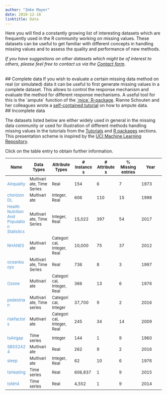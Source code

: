 ```yaml
---
author: "Imke Mayer"
date: 2018-12-18
linktitle: Data
---
```



Here you will find a constantly growing list of interesting datasets which are frequently used in the R community working on missing values. These datasets can be useful to get familiar with different concepts in handling missing values and to assess the quality and performance of new methods.

_If you have suggestions on other datasets which might be of interest to others, please feel free to contact us via the <a href="/contact/">Contact form</a>._

<br>
## Complete data
If you wish to evaluate a certain missing data method on real (or simulated) data it can be useful to first generate missing values in a complete dataset. This allows to control the response mechanism and evaluate the method for different response mechanisms. A useful tool for this is the `ampute` function of the <a href="https://cran.r-project.org/web/packages/mice/index.html" target="_blank">`mice` R-package</a>. Rianne Schouten and her colleagues wrote a <a href="https://rianneschouten.github.io/mice_ampute/vignette/ampute.html" target="_blank">self-contained tutorial</a> on how to ampute data.

<br>
## Incomplete data

The datasets listed below are either widely used in general in the missing data community or used for illustration of different methods handling missing values in the tutorials from the <a href="/tutorials/" target="_blank">Tutorials</a> and <a href="/rpkg/" target="_blank">R packages</a> sections. This presentation scheme is inspired by the <a href="https://archive.ics.uci.edu/ml/index.php" target="_blank">UCI Machine Learning Repository</a>.

Click on the table entry to obtain further information.

<div class="container">
<div class="card bg-light">
<table id="data-list-tbl" class="table table-hover">
<thead>
<tr>
<th>
<b>Name</b>
</th>
<th>
<b>Data Types</b>
</th>
<!--<th>
Default Task
</th>-->
<th>
<b>Attribute Types</b>
</th>
<th>
<b># Instances</b>
</th>
<th>
<b># Attributes</b>
</th>
<th>
<b>% Missing entries</b>
</th>
<th>
<b>Year</b>
</th>
</tr>
</thead>
<tbody>
  <tr data-toggle="collapse" data-target="#airquality" class="clickable collapse-row collapsed">
    <td>
    <larger><font color="#428bca">Airquality</font></larger>
    </td>
    <td>
    Multivariate, Time Series
    </td>
    <!--<td>
    Regression
    </td>-->
    <td>
    Real
    </td>
    <td>
    154
    </td>
    <td>
    6
    </td>
    <td>
    7
    </td>
    <td>
    1973
    </td>
  </tr>
  <tr class="border_bottom">
    <td colspan="8">
      <div id="airquality" class="collapse">
          This data set contains daily air quality measurements in New York (May to September 1973) and presents missing values in some variables. It can be loaded in R by calling <code> data(airquality)</code>. 
          <br>
          <br><a href="https://stat.ethz.ch/R-manual/R-devel/RHOME/library/datasets/html/airquality.html" target="_blank">More information on the dataset</a>.
          <br>
          <br>
          Tutorials illustrating methods on this data:
          <ul>
          <li> Nick Tierney's <code>naniar</code> vignette for missing data visualization.</li>
          </ul>
        <br>
      </div>
    </td>
  </tr>
  <!-- --------------------------------------------------------------------------------------------------------------------------------------------------------------------------------------------------- -->
  <tr data-toggle="collapse" data-target="#chorizonDL" class="clickable collapse-row collapsed">
    <td>
    <larger><font color="#428bca">chorizonDL</font></larger>
    </td>
    <td>
    Multivariate
    </td>
    <!-- <td>
    Regression
    </td> -->
    <td>
    Integer, Real
    </td>
    <td>
    606
    </td>
    <td>
    110
    </td>
    <td>
    15
    </td>
    <td>
    1998
    </td>
  </tr>
  <tr class="border_bottom">
    <td colspan="8">
      <div id="chorizonDL" class="collapse">
          From the <code>mvoutlier</code> package description: "The Kola Data were collected in the Kola Project (1993-1998, Geological Surveys of Finland (GTK) and Norway (NGU) and Central Kola Expedition (CKE), Russia). More than 600 samples in five different layers were analysed, this dataset contains the C-horizon."
          <br>
          <br><a href="https://cran.r-project.org/web/packages/mvoutlier/mvoutlier.pdf" target="_blank">More information on the dataset</a>.
          <br>
          <br> In the <a href="https://cran.r-project.org/web/packages/VIM/VIM.pdf" target="_blank">VIM</a> all outliers have been recoded as NA. It can be loaded by calling <code> data(chorizonDL)</code>. 
        <br>
      </div>
    </td>
  </tr>
  <!-- --------------------------------------------------------------------------------------------------------------------------------------------------------------------------------------------------- -->
  <tr data-toggle="collapse" data-target="#health-nutrition" class="clickable collapse-row collapsed">
    <td>
    <larger><font color="#428bca">Health Nutrition And Population Statistics</font></larger>
    </td>
    <td>
    Multivariate, Time Series
    </td>
    <!-- <td>
    Exploration
    </td> -->
    <td>
    Integer, Real
    </td>
    <td>
    15,022
    </td>
    <td>
    397
    </td>
    <td>
    54
    </td>
    <td>
    2017
    </td>
  </tr>
  <tr class="border_bottom">
    <td colspan="8">
      <div id="health-nutrition" class="collapse">
          "Health Nutrition and Population Statistics database provides key health, nutrition and population statistics gathered from a variety of international and national sources. Themes include global surgery, health financing, HIV/AIDS, immunization, infectious diseases, medical resources and usage, noncommunicable diseases, nutrition, population dynamics, reproductive health, universal health coverage, and water and sanitation." (Data website of the World Bank Group, January 23th 2019)
          <br>
          <br>The data have been gathered from 259 countries over the last 58 years.
          <br><a href="https://datacatalog.worldbank.org/dataset/health-nutrition-and-population-statistics" target="_blank">More information on the dataset</a> on the Wold Bank Group website.
          <br>
          <br><a href="http://user2019.r-project.org/datathon/">R Datathon</a> on this dataset organized by the useR!2019 conference.
          <br>
      </div>
    </td>
  </tr>
  <!-- --------------------------------------------------------------------------------------------------------------------------------------------------------------------------------------------------- -->
  <tr data-toggle="collapse" data-target="#nhanes" class="clickable collapse-row collapsed">
    <td>
    <larger><font color="#428bca">NHANES</font></larger>
    </td>
    <td>
    Multivariate
    </td>
    <!-- <td>
    Regression
    </td> -->
    <td>
    Categorical, Integer, Real
    </td>
    <td>
    10,000
    </td>
    <td>
    75
    </td>
    <td>
    37
    </td>
    <td>
    2012
    </td>
  </tr>
  <tr class="border_bottom">
    <td colspan="8">
      <div id="nhanes" class="collapse">
          R-package <a href="https://cran.r-project.org/web/packages/NHANES/" target="_blank">NHANES</a> containing data from the US National Health and Nutrition Examination Study. The data comprises body shape and related measurements from the US National Health and Nutrition Examination Survey (NHANES, 1999-2004 and 2009-2012, <a href="http://www.cdc.gov/nchs/nhanes.htm" target="_blank">more details on the survey</a>).
          <br>
          <br>
          Tutorials illustrating methods on this data:
          <ul>
            <li> Stef van Buuren's vignette for ad hoc methods and <code>mice</code>.</li>
            <li> Jerry Reiter's course on multiple imputation.</li>
          </ul>
        <br>
      </div>
    </td>
  </tr>
  <!-- --------------------------------------------------------------------------------------------------------------------------------------------------------------------------------------------------- -->
  <tr data-toggle="collapse" data-target="#oceanbuoys" class="clickable collapse-row collapsed">
    <td>
    <larger><font color="#428bca">oceanbuoys</font></larger>
    </td>
    <td>
    Multivariate, Time Series
    </td>
    <!-- <td>
    Prediction
    </td> -->
    <td>
    Real
    </td>
    <td>
    736
    </td>
    <td>
    8
    </td>
    <td>
    3
    </td>
    <td>
    1997
    </td>
  </tr>
  <tr class="border_bottom">
    <td colspan="8">
      <div id="oceanbuoys" class="collapse">
          West Pacific Tropical Atmosphere Ocean Data. The data is collected by the Tropical Atmosphere Ocean project and contains real-time data from moored ocean buoys. It can be found in R in the <a href="https://cran.r-project.org/web/packages/naniar/index.html" target="_blank"><code>naniar</code></a> package and is loaded by calling <code> data(oceanbuoys)</code>. 
          <br>
          <br><a href="https://www.pmel.noaa.gov/tao/drupal/disdel/" target="_blank">More information on the collected data</a> on the website of the Pacific Marine Environmental Laboratory.
        <br>
      </div>
    </td>
  </tr>
  <!-- --------------------------------------------------------------------------------------------------------------------------------------------------------------------------------------------------- -->
  <tr data-toggle="collapse" data-target="#ozone" class="clickable collapse-row collapsed">
    <td>
    <larger><font color="#428bca">Ozone</font></larger>
    </td>
    <td>
    Multivariate
    </td>
    <!-- <td>
    Prediction, Regression
    </td> -->
    <td>
    Categorical, Integer, Real
    </td>
    <td>
    366
    </td>
    <td>
    13
    </td>
    <td>
    6
    </td>
    <td>
    1976
    </td>
  </tr>
  <tr class="border_bottom">
    <td colspan="8">
      <div id="ozone" class="collapse">
          Los Angeles Ozone Pollution Data, 1976. This data set contains daily measurements of ozone concentration and meteorological quantities. It can be found in R in the <a href="https://cran.r-project.org/web/packages/mlbench/index.html" target="_blank"><code>mlbench</code></a> package and is loaded by calling <code> data(Ozone)</code>. 
          <br>
          <br><a href="https://www.rdocumentation.org/packages/mlbench/versions/2.1-1/topics/Ozone" target="_blank">More information on the dataset</a>.
          <br>
          <br>
          Tutorials illustrating methods on this data:
          <ul>
            <li> Julie Josse's course on missing values imputation using PC methods.</li>
            <li> Julie Josse's and Nick Tierney's tutorial on handling missing values.</li>
            <li> Nick Tierney's <code>naniar</code> vignette for missing data visualization.</li>
          </ul>
        <br>
      </div>
    </td>
  </tr>
  <!-- --------------------------------------------------------------------------------------------------------------------------------------------------------------------------------------------------- -->
  <tr data-toggle="collapse" data-target="#pedestrian" class="clickable collapse-row collapsed">
    <td>
    <larger><font color="#428bca">pedestrian</font></larger>
    </td>
    <td>
    Multivariate, Time series
    </td>
    <!-- <td>
    Prediction
    </td> -->
    <td>
    Categorical, Integer
    </td>
    <td>
    37,700
    </td>
    <td>
    9
    </td>
    <td>
    2
    </td>
    <td>
    2016
    </td>
  </tr>
  <tr class="border_bottom">
    <td colspan="8">
      <div id="pedestrian" class="collapse">
          This data set contains hourly counts of pedestrians from 4 sensors around Melbourne in 2016. It can be found in R in the <a href="https://cran.r-project.org/web/packages/naniar/index.html" target="_blank"><code>naniar</code></a> package and is loaded by calling <code> data(pedestrian)</code>.
          <br> 
          <br><a href="https://data.melbourne.vic.gov.au/Transport-Movement/Pedestrian-volume-updated-monthly-/b2ak-trbp" target="_blank">More information on the collected data</a> on the public data website of the City of Melbourne.
        <br>
      </div>
    </td>
  </tr>
  <!-- --------------------------------------------------------------------------------------------------------------------------------------------------------------------------------------------------- -->
  <tr data-toggle="collapse" data-target="#riskfactors" class="clickable collapse-row collapsed">
    <td>
    <larger><font color="#428bca">riskfactors</font></larger>
    </td>
    <td>
    Multivariate
    </td>
    <!-- <td>
    Regression
    </td> -->
    <td>
    Categorical, Integer, Real
    </td>
    <td>
    245
    </td>
    <td>
    34
    </td>
    <td>
    14
    </td>
    <td>
    2009
    </td>
  </tr>
  <tr class="border_bottom">
    <td colspan="8">
      <div id="riskfactors" class="collapse">
          The data is a subset of the 2009 survey from the Behavioral Risk Factor Surveillance System designed to measure behavioral risk factors for the adult population living in households. It can be found in R in the <a href="https://cran.r-project.org/web/packages/naniar/index.html" target="_blank"><code>naniar</code></a> package and is loaded by calling <code> data(riskfactors)</code>. 
          <br>
          <br><a href="https://www.cdc.gov/brfss/data_documentation/index.htm" target="_blank">More information on the survey</a> on the website of the Centers for Disease Control and Prevention.
        <br>
      </div>
    </td>
  </tr>
  <!-- --------------------------------------------------------------------------------------------------------------------------------------------------------------------------------------------------- -->
  <tr data-toggle="collapse" data-target="#tsAirgap" class="clickable collapse-row collapsed">
    <td>
    <larger><font color="#428bca">tsAirgap</font></larger>
    </td>
    <td>
    Time series
    </td>
    <!-- <td>
    Imputation
    </td> -->
    <td>
    Integer
    </td>
    <td>
    144
    </td>
    <td>
    1
    </td>
    <td>
    9
    </td>
    <td>
    1960
    </td>
  </tr>
  <tr class="border_bottom">
    <td colspan="8">
      <div id="tsAirgap" class="collapse">
          The data contains monthly totals of international airline passengers between 1949 and 1960. It can be found in R in the <a href="https://cran.r-project.org/web/packages/imputeTS/index.html" target="_blank"><code>imputeTS</code></a> package and is loaded by calling <code> data(tsAirgap)</code>. 
          <br>
          <br><a href="https://www.wiley.com/en-us/Time+Series+Analysis%3A+Forecasting+and+Control%2C+5th+Edition-p-9781118674918" target="_blank">More information on the data</a> in the work from Box & Jenkins.
        <br>
      </div>
    </td>
  </tr>
  <!-- --------------------------------------------------------------------------------------------------------------------------------------------------------------------------------------------------- -->
  <tr data-toggle="collapse" data-target="#SBS5242" class="clickable collapse-row collapsed">
    <td>
    <larger><font color="#428bca">SBS52424</font></larger>
    </td>
    <td>
    Multivariate
    </td>
    <!-- <td>
    Regression
    </td> -->
    <td>
    Real
    </td>
    <td>
    262
    </td>
    <td>
    9
    </td>
    <td>
    2
    </td>
    <td>
    2016
    </td>
  </tr>
  <tr class="border_bottom">
    <td colspan="8">
      <div id="SBS5242" class="collapse">
          The data contains a synthetic subset of the Austrian structural business statistics (SBS) data, more specifically it contains data on 9 variables of NACE 52.42 (retail sale of clothing). From original Austrian SBS data set of confidential raw data a non-confidential, close-to-reality, synthetic data set was generated. It can be found in R in the <a href="https://cran.r-project.org/web/packages/VIM/index.html" target="_blank"><code>VIM</code></a> package and is loaded by calling <code> data(SBS5242)</code>.
          <br>
          <br><a href="http://statistik.at/web_en/statistics/Economy/enterprises/structural_business_statistics/index.html" target="_blank">More information on the initial SBS data</a> on the website of Statistik Austria.
        <br>
      </div>
    </td>
  </tr>
  <!-- --------------------------------------------------------------------------------------------------------------------------------------------------------------------------------------------------- -->
  <tr data-toggle="collapse" data-target="#sleep" class="clickable collapse-row collapsed">
    <td>
    <larger><font color="#428bca">sleep</font></larger>
    </td>
    <td>
    Multivariate
    </td>
    <!-- <td>
    Regression
    </td> -->
    <td>
    Integer, Real
    </td>
    <td>
    62
    </td>
    <td>
    10
    </td>
    <td>
    6
    </td>
    <td>
    1976
    </td>
  </tr>
  <tr class="border_bottom">
    <td colspan="8">
      <div id="sleep" class="collapse">
          The data contains sleep data. It can be found in R in the <a href="https://cran.r-project.org/web/packages/VIM/index.html" target="_blank"><code>VIM</code></a> package and is loaded by calling <code> data(sleep)</code>.
          <br>
          <br><a href="https://www.semanticscholar.org/paper/Sleep-in-mammals%3A-ecological-and-constitutional-Allison-Cicchetti/8d4f202354bf0fd1bd445792340e16acc042ec6d" target="_blank">More information about the collected data</a> in Allison, T. and Chichetti, D. (1976) Sleep in mammals: ecological and constitutional correlates. <i>Science</i> <b>194 (4266)</b>, 732-734.
        <br>
      </div>
    </td>
  </tr>
  <!-- --------------------------------------------------------------------------------------------------------------------------------------------------------------------------------------------------- -->
  <tr data-toggle="collapse" data-target="#tsHeating" class="clickable collapse-row collapsed">
    <td>
    <larger><font color="#428bca">tsHeating</font></larger>
    </td>
    <td>
    Time series
    </td>
    <!-- <td>
    Imputation
    </td> -->
    <td>
    Real
    </td>
    <td>
    606,837
    </td>
    <td>
    1
    </td>
    <td>
    9
    </td>
    <td>
    2015
    </td>
  </tr>
  <tr class="border_bottom">
    <td colspan="8">
      <div id="tsHeating" class="collapse">
          The data contains a time series of a heating systems supply temperature, measured from 18.11.2013 - 05:12:00 to 13.01.2015 - 15:08:00 in 1 minute steps. It can be found in R in the <a href="https://cran.r-project.org/web/packages/imputeTS/index.html" target="_blank"><code>imputeTS</code></a> package and is loaded by calling <code> data(tsHeating)</code>. The data comes from the GECCO Industrial Challenge 2015.
          <br>
          <br><a href="http://www.spotseven.de/gecco/gecco-challenge/gecco-challenge-2015/" target="_blank">More information about the challenge</a> on the website of SPOTSeven Lab.
        <br>
      </div>
    </td>
  </tr>
  <tr data-toggle="collapse" data-target="#tsNH4" class="clickable collapse-row collapsed">
    <td>
    <larger><font color="#428bca">tsNH4</font></larger>
    </td>
    <td>
    Time series
    </td>
    <!-- <td>
    Prediction
    </td> -->
    <td>
    Real
    </td>
    <td>
    4,552
    </td>
    <td>
    1
    </td>
    <td>
    9
    </td>
    <td>
    2014
    </td>
  </tr>
  <tr class="border_bottom">
    <td colspan="8">
      <div id="tsNH4" class="collapse">
          The data contains a time series of a NH4 concentration in a wastewater system, measured from 30.11.2010 - 16:10 to 01.01.2011 - 06:40 in 10 minute steps. It can be found in R in the <a href="https://cran.r-project.org/web/packages/imputeTS/index.html" target="_blank"><code>imputeTS</code></a> package and is loaded by calling <code> data(tsHeating)</code>. The data comes from the GECCO Industrial Challenge 2014.
          <br>
          <br><a href="http://www.spotseven.de/gecco/gecco-challenge/gecco-challenge-2014/" target="_blank">More information about the challenge</a> on the website of SPOTSeven Lab.
        <br>
      </div>
    </td>
  </tr>
</tbody>
</table>
</div>
</div>



<style>
.collapse-row.collapsed + tr {
     display: none;
}

table { 
    border-collapse: collapse; 
}

tr.border_bottom {
  border-bottom:2pt solid black;
}

tr {
width: 100%;
display: inline-table;
table-layout: fixed;
}

table {
  font-size: small;
}

</style>
